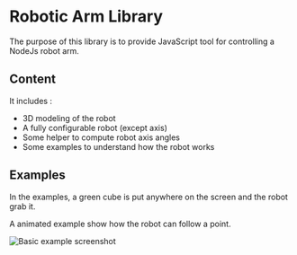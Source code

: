 # Robotic Arm Library

The purpose of this library is to provide JavaScript tool for controlling a NodeJs robot arm.

## Content

It includes :
- 3D modeling of the robot
- A fully configurable robot (except axis)
- Some helper to compute robot axis angles
- Some examples to understand how the robot works

## Examples

In the examples, a green cube is put anywhere on the screen and the robot grab it.

A animated example show how the robot can follow a point.

![Basic example screenshot](https://github.com/arthurlm/lib-robotic-arm/blob/master/img/basic-example.jpg)
